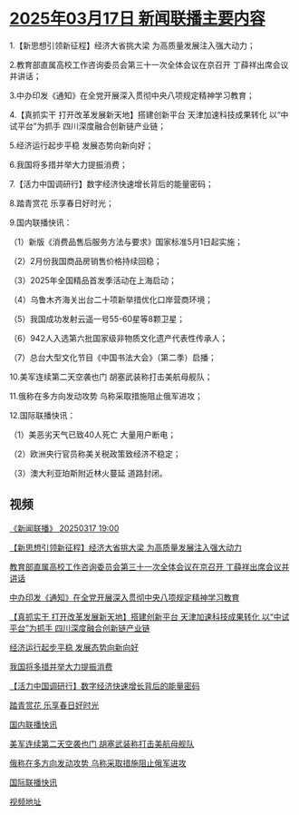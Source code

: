 # [2025年03月17日 新闻联播主要内容](https://tv.cctv.com/lm/xwlb/day/20250317.shtml)

1.【新思想引领新征程】经济大省挑大梁 为高质量发展注入强大动力；

2.教育部直属高校工作咨询委员会第三十一次全体会议在京召开 丁薛祥出席会议并讲话；

3.中办印发《通知》在全党开展深入贯彻中央八项规定精神学习教育；

4.【真抓实干 打开改革发展新天地】搭建创新平台 天津加速科技成果转化 以“中试平台”为抓手 四川深度融合创新链产业链；

5.经济运行起步平稳 发展态势向新向好；

6.我国将多措并举大力提振消费；

7.【活力中国调研行】数字经济快速增长背后的能量密码；

8.踏青赏花 乐享春日好时光；

9.国内联播快讯：

（1）新版《消费品售后服务方法与要求》国家标准5月1日起实施；

（2）2月份我国商品房销售价格持续回稳；

（3）2025年全国精品首发季活动在上海启动；

（4）乌鲁木齐海关出台二十项新举措优化口岸营商环境；

（5）我国成功发射云遥一号55-60星等8颗卫星；

（6）942人入选第六批国家级非物质文化遗产代表性传承人；

（7）总台大型文化节目《中国书法大会》（第二季）启播；

10.美军连续第二天空袭也门 胡塞武装称打击美航母舰队；

11.俄称在多方向发动攻势 乌称采取措施阻止俄军进攻；

12.国际联播快讯：

（1）美恶劣天气已致40人死亡 大量用户断电；

（2）欧洲央行官员称美关税政策致经济不稳定；

（3）澳大利亚珀斯附近林火蔓延 道路封闭。

## 视频

[《新闻联播》 20250317 19:00](https://tv.cctv.com/2025/03/17/VIDEWQRMDkmuNBNPFA5LQAeo250317.shtml)

[【新思想引领新征程】经济大省挑大梁 为高质量发展注入强大动力](https://tv.cctv.com/2025/03/17/VIDENsCmIsbkZW5hr3PGdKFf250317.shtml)

[教育部直属高校工作咨询委员会第三十一次全体会议在京召开 丁薛祥出席会议并讲话](https://tv.cctv.com/2025/03/17/VIDEAxJHdY7HQjgQQJbuwnYm250317.shtml)

[中办印发《通知》在全党开展深入贯彻中央八项规定精神学习教育](https://tv.cctv.com/2025/03/17/VIDElz7pcPopMRdlh3IauqOM250317.shtml)

[【真抓实干 打开改革发展新天地】搭建创新平台 天津加速科技成果转化 以“中试平台”为抓手 四川深度融合创新链产业链](https://tv.cctv.com/2025/03/17/VIDE1bKztc8H1RjZUv8eTmRc250317.shtml)

[经济运行起步平稳 发展态势向新向好](https://tv.cctv.com/2025/03/17/VIDETj18uHgZ9Z5Totm8poif250317.shtml)

[我国将多措并举大力提振消费](https://tv.cctv.com/2025/03/17/VIDEO2bf5mjbWV4wbzi7Minm250317.shtml)

[【活力中国调研行】数字经济快速增长背后的能量密码](https://tv.cctv.com/2025/03/17/VIDEzSf4UwSho3cp9A1GAQM7250317.shtml)

[踏青赏花 乐享春日好时光](https://tv.cctv.com/2025/03/17/VIDEDg29O3vMFU6oA5ubu8WX250317.shtml)

[国内联播快讯](https://tv.cctv.com/2025/03/17/VIDE2aUNNu71OEpVy3BZEPvD250317.shtml)

[美军连续第二天空袭也门 胡塞武装称打击美航母舰队](https://tv.cctv.com/2025/03/17/VIDEMXeyIlFk3yGkiMpFjK6q250317.shtml)

[俄称在多方向发动攻势 乌称采取措施阻止俄军进攻](https://tv.cctv.com/2025/03/17/VIDEPLvXn9VCESCkxSZgX47o250317.shtml)

[国际联播快讯](https://tv.cctv.com/2025/03/17/VIDEnLKvAhoH9VrEBCq2hRRI250317.shtml)

[视频地址](https://tv.cctv.com/lm/xwlb/day/20250317.shtml) 

